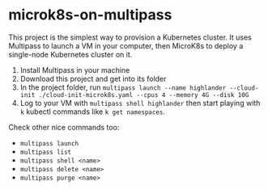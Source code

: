 # microk8s-on-multipass

This project is the simplest way to provision a Kubernetes cluster.  It uses Multipass to launch a VM in your computer, then MicroK8s to deploy a single-node Kubernetes cluster on it. 
1) Install Multipass in your machine
2) Download this project and get into its folder
3) In the project folder, run `multipass launch --name highlander --cloud-init ./cloud-init-microk8s.yaml --cpus 4 --memory 4G --disk 10G`
4) Log to your VM with `multipass shell highlander` then start playing with `k` kubectl commands like `k get namespaces`.
   
 Check other nice commands too: 
 - `multipass launch`
 - `multipass list`
 - `multipass shell <name>`
 - `multipass delete <name>`
 - `multipass purge <name>`
